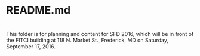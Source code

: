 # README.md
#
This folder is for planning and content for SFD 2016, which will be in front of the FITCI building at 118 N. Market St., Frederick, MD on Saturday, September 17, 2016.
